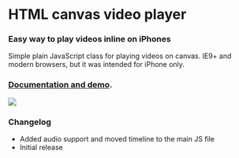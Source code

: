 # HTML canvas video player

### Easy way to play videos inline on iPhones

Simple plain JavaScript class for playing videos on canvas.
IE9+ and modern browsers, but it was intended for iPhone only.

### [Documentation and demo](http://stanko.github.io/html-canvas-video-player).

[![](http://i.imgur.com/kHV1hbh.png)](http://stanko.github.io/html-canvas-video-player)

### Changelog
* Added audio support and moved timeline to the main JS file
* Initial release


